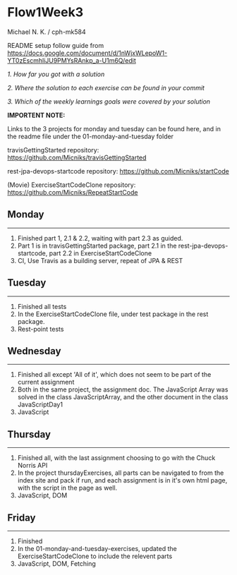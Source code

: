 # Flow1Week3
Michael N. K. / cph-mk584

README setup follow guide from https://docs.google.com/document/d/1nWjxWLepoW1-YT0zEscmhliJU9PMYsRAnkp_a-U1m6Q/edit

*1. How far you got with a solution*

*2. Where the solution to each exercise can be found in your commit*

*3. Which of the weekly learnings goals were covered by your solution*

**IMPORTENT NOTE:**

Links to the 3 projects for monday and tuesday can be found here, and in the readme file under the 01-monday-and-tuesday folder

travisGettingStarted repository: https://github.com/Micniks/travisGettingStarted

rest-jpa-devops-startcode repository: https://github.com/Micniks/startCode

(Movie) ExerciseStartCodeClone repository: https://github.com/Micniks/RepeatStartCode


## Monday
-----
1. Finished part 1, 2.1 & 2.2, waiting with part 2.3 as guided.
2. Part 1 is in travisGettingStarted package, part 2.1 in the rest-jpa-devops-startcode, part 2.2 in ExerciseStartCodeClone
3. CI, Use Travis as a building server, repeat of JPA & REST

## Tuesday
-----
1. Finished all tests
2. In the ExerciseStartCodeClone file, under test package in the rest package.
3. Rest-point tests

## Wednesday
-----
1. Finished all except 'All of it', which does not seem to be part of the current assignment
2. Both in the same project, the assignment doc. The JavaScript Array was solved in the class JavaScriptArray, and the other document in the class JavaScriptDay1
3. JavaScript

## Thursday
-----
1. Finished all, with the last assignment choosing to go with the Chuck Norris API
2. In the project thursdayExercises, all parts can be navigated to from the index site and pack if run, and each assignment is in it's own html page, with the script in the page as well.
3. JavaScript, DOM

## Friday
-----
1. Finished
2. In the 01-monday-and-tuesday-exercises, updated the ExerciseStartCodeClone to include the relevent parts
3. JavaScript, DOM, Fetching
